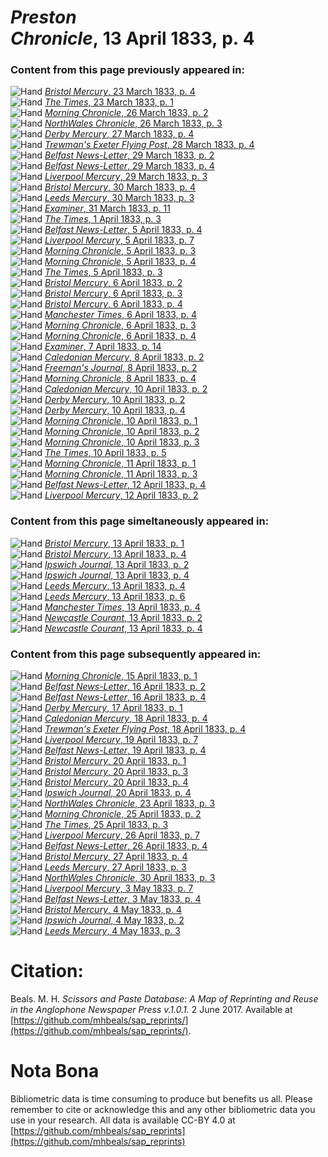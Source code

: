 # *Preston Chronicle*, 13 April 1833, p. 4  
  
### Content from this page previously appeared in:  
![Hand](http://scissorsandpaste.net/wp-content/uploads/2017/06/smallhandpointer.png) [*Bristol Mercury*, 23 March 1833, p. 4](https://mhbeals.github.io/sap_html/Bristol-Mercury/Bristol-Mercury-23-March-1833-p-4)  
![Hand](http://scissorsandpaste.net/wp-content/uploads/2017/06/smallhandpointer.png) [*The Times*, 23 March 1833, p. 1](https://mhbeals.github.io/sap_html/The-Times/The-Times-23-March-1833-p-1)  
![Hand](http://scissorsandpaste.net/wp-content/uploads/2017/06/smallhandpointer.png) [*Morning Chronicle*, 26 March 1833, p. 2](https://mhbeals.github.io/sap_html/Morning-Chronicle/Morning-Chronicle-26-March-1833-p-2)  
![Hand](http://scissorsandpaste.net/wp-content/uploads/2017/06/smallhandpointer.png) [*NorthWales Chronicle*, 26 March 1833, p. 3](https://mhbeals.github.io/sap_html/NorthWales-Chronicle/NorthWales-Chronicle-26-March-1833-p-3)  
![Hand](http://scissorsandpaste.net/wp-content/uploads/2017/06/smallhandpointer.png) [*Derby Mercury*, 27 March 1833, p. 4](https://mhbeals.github.io/sap_html/Derby-Mercury/Derby-Mercury-27-March-1833-p-4)  
![Hand](http://scissorsandpaste.net/wp-content/uploads/2017/06/smallhandpointer.png) [*Trewman's Exeter Flying Post*, 28 March 1833, p. 4](https://mhbeals.github.io/sap_html/Trewman's-Exeter-Flying-Post/Trewman's-Exeter-Flying-Post-28-March-1833-p-4)  
![Hand](http://scissorsandpaste.net/wp-content/uploads/2017/06/smallhandpointer.png) [*Belfast News-Letter*, 29 March 1833, p. 2](https://mhbeals.github.io/sap_html/Belfast-News-Letter/Belfast-News-Letter-29-March-1833-p-2)  
![Hand](http://scissorsandpaste.net/wp-content/uploads/2017/06/smallhandpointer.png) [*Belfast News-Letter*, 29 March 1833, p. 4](https://mhbeals.github.io/sap_html/Belfast-News-Letter/Belfast-News-Letter-29-March-1833-p-4)  
![Hand](http://scissorsandpaste.net/wp-content/uploads/2017/06/smallhandpointer.png) [*Liverpool Mercury*, 29 March 1833, p. 3](https://mhbeals.github.io/sap_html/Liverpool-Mercury/Liverpool-Mercury-29-March-1833-p-3)  
![Hand](http://scissorsandpaste.net/wp-content/uploads/2017/06/smallhandpointer.png) [*Bristol Mercury*, 30 March 1833, p. 4](https://mhbeals.github.io/sap_html/Bristol-Mercury/Bristol-Mercury-30-March-1833-p-4)  
![Hand](http://scissorsandpaste.net/wp-content/uploads/2017/06/smallhandpointer.png) [*Leeds Mercury*, 30 March 1833, p. 3](https://mhbeals.github.io/sap_html/Leeds-Mercury/Leeds-Mercury-30-March-1833-p-3)  
![Hand](http://scissorsandpaste.net/wp-content/uploads/2017/06/smallhandpointer.png) [*Examiner*, 31 March 1833, p. 11](https://mhbeals.github.io/sap_html/Examiner/Examiner-31-March-1833-p-11)  
![Hand](http://scissorsandpaste.net/wp-content/uploads/2017/06/smallhandpointer.png) [*The Times*, 1 April 1833, p. 3](https://mhbeals.github.io/sap_html/The-Times/The-Times-1-April-1833-p-3)  
![Hand](http://scissorsandpaste.net/wp-content/uploads/2017/06/smallhandpointer.png) [*Belfast News-Letter*, 5 April 1833, p. 4](https://mhbeals.github.io/sap_html/Belfast-News-Letter/Belfast-News-Letter-5-April-1833-p-4)  
![Hand](http://scissorsandpaste.net/wp-content/uploads/2017/06/smallhandpointer.png) [*Liverpool Mercury*, 5 April 1833, p. 7](https://mhbeals.github.io/sap_html/Liverpool-Mercury/Liverpool-Mercury-5-April-1833-p-7)  
![Hand](http://scissorsandpaste.net/wp-content/uploads/2017/06/smallhandpointer.png) [*Morning Chronicle*, 5 April 1833, p. 3](https://mhbeals.github.io/sap_html/Morning-Chronicle/Morning-Chronicle-5-April-1833-p-3)  
![Hand](http://scissorsandpaste.net/wp-content/uploads/2017/06/smallhandpointer.png) [*Morning Chronicle*, 5 April 1833, p. 4](https://mhbeals.github.io/sap_html/Morning-Chronicle/Morning-Chronicle-5-April-1833-p-4)  
![Hand](http://scissorsandpaste.net/wp-content/uploads/2017/06/smallhandpointer.png) [*The Times*, 5 April 1833, p. 3](https://mhbeals.github.io/sap_html/The-Times/The-Times-5-April-1833-p-3)  
![Hand](http://scissorsandpaste.net/wp-content/uploads/2017/06/smallhandpointer.png) [*Bristol Mercury*, 6 April 1833, p. 2](https://mhbeals.github.io/sap_html/Bristol-Mercury/Bristol-Mercury-6-April-1833-p-2)  
![Hand](http://scissorsandpaste.net/wp-content/uploads/2017/06/smallhandpointer.png) [*Bristol Mercury*, 6 April 1833, p. 3](https://mhbeals.github.io/sap_html/Bristol-Mercury/Bristol-Mercury-6-April-1833-p-3)  
![Hand](http://scissorsandpaste.net/wp-content/uploads/2017/06/smallhandpointer.png) [*Bristol Mercury*, 6 April 1833, p. 4](https://mhbeals.github.io/sap_html/Bristol-Mercury/Bristol-Mercury-6-April-1833-p-4)  
![Hand](http://scissorsandpaste.net/wp-content/uploads/2017/06/smallhandpointer.png) [*Manchester Times*, 6 April 1833, p. 4](https://mhbeals.github.io/sap_html/Manchester-Times/Manchester-Times-6-April-1833-p-4)  
![Hand](http://scissorsandpaste.net/wp-content/uploads/2017/06/smallhandpointer.png) [*Morning Chronicle*, 6 April 1833, p. 3](https://mhbeals.github.io/sap_html/Morning-Chronicle/Morning-Chronicle-6-April-1833-p-3)  
![Hand](http://scissorsandpaste.net/wp-content/uploads/2017/06/smallhandpointer.png) [*Morning Chronicle*, 6 April 1833, p. 4](https://mhbeals.github.io/sap_html/Morning-Chronicle/Morning-Chronicle-6-April-1833-p-4)  
![Hand](http://scissorsandpaste.net/wp-content/uploads/2017/06/smallhandpointer.png) [*Examiner*, 7 April 1833, p. 14](https://mhbeals.github.io/sap_html/Examiner/Examiner-7-April-1833-p-14)  
![Hand](http://scissorsandpaste.net/wp-content/uploads/2017/06/smallhandpointer.png) [*Caledonian Mercury*, 8 April 1833, p. 2](https://mhbeals.github.io/sap_html/Caledonian-Mercury/Caledonian-Mercury-8-April-1833-p-2)  
![Hand](http://scissorsandpaste.net/wp-content/uploads/2017/06/smallhandpointer.png) [*Freeman's Journal*, 8 April 1833, p. 2](https://mhbeals.github.io/sap_html/Freeman's-Journal/Freeman's-Journal-8-April-1833-p-2)  
![Hand](http://scissorsandpaste.net/wp-content/uploads/2017/06/smallhandpointer.png) [*Morning Chronicle*, 8 April 1833, p. 4](https://mhbeals.github.io/sap_html/Morning-Chronicle/Morning-Chronicle-8-April-1833-p-4)  
![Hand](http://scissorsandpaste.net/wp-content/uploads/2017/06/smallhandpointer.png) [*Caledonian Mercury*, 10 April 1833, p. 2](https://mhbeals.github.io/sap_html/Caledonian-Mercury/Caledonian-Mercury-10-April-1833-p-2)  
![Hand](http://scissorsandpaste.net/wp-content/uploads/2017/06/smallhandpointer.png) [*Derby Mercury*, 10 April 1833, p. 2](https://mhbeals.github.io/sap_html/Derby-Mercury/Derby-Mercury-10-April-1833-p-2)  
![Hand](http://scissorsandpaste.net/wp-content/uploads/2017/06/smallhandpointer.png) [*Derby Mercury*, 10 April 1833, p. 4](https://mhbeals.github.io/sap_html/Derby-Mercury/Derby-Mercury-10-April-1833-p-4)  
![Hand](http://scissorsandpaste.net/wp-content/uploads/2017/06/smallhandpointer.png) [*Morning Chronicle*, 10 April 1833, p. 1](https://mhbeals.github.io/sap_html/Morning-Chronicle/Morning-Chronicle-10-April-1833-p-1)  
![Hand](http://scissorsandpaste.net/wp-content/uploads/2017/06/smallhandpointer.png) [*Morning Chronicle*, 10 April 1833, p. 2](https://mhbeals.github.io/sap_html/Morning-Chronicle/Morning-Chronicle-10-April-1833-p-2)  
![Hand](http://scissorsandpaste.net/wp-content/uploads/2017/06/smallhandpointer.png) [*Morning Chronicle*, 10 April 1833, p. 3](https://mhbeals.github.io/sap_html/Morning-Chronicle/Morning-Chronicle-10-April-1833-p-3)  
![Hand](http://scissorsandpaste.net/wp-content/uploads/2017/06/smallhandpointer.png) [*The Times*, 10 April 1833, p. 5](https://mhbeals.github.io/sap_html/The-Times/The-Times-10-April-1833-p-5)  
![Hand](http://scissorsandpaste.net/wp-content/uploads/2017/06/smallhandpointer.png) [*Morning Chronicle*, 11 April 1833, p. 1](https://mhbeals.github.io/sap_html/Morning-Chronicle/Morning-Chronicle-11-April-1833-p-1)  
![Hand](http://scissorsandpaste.net/wp-content/uploads/2017/06/smallhandpointer.png) [*Morning Chronicle*, 11 April 1833, p. 3](https://mhbeals.github.io/sap_html/Morning-Chronicle/Morning-Chronicle-11-April-1833-p-3)  
![Hand](http://scissorsandpaste.net/wp-content/uploads/2017/06/smallhandpointer.png) [*Belfast News-Letter*, 12 April 1833, p. 4](https://mhbeals.github.io/sap_html/Belfast-News-Letter/Belfast-News-Letter-12-April-1833-p-4)  
![Hand](http://scissorsandpaste.net/wp-content/uploads/2017/06/smallhandpointer.png) [*Liverpool Mercury*, 12 April 1833, p. 2](https://mhbeals.github.io/sap_html/Liverpool-Mercury/Liverpool-Mercury-12-April-1833-p-2)  
  
### Content from this page simeltaneously appeared in:  
![Hand](http://scissorsandpaste.net/wp-content/uploads/2017/06/smallhandpointer.png) [*Bristol Mercury*, 13 April 1833, p. 1](https://mhbeals.github.io/sap_html/Bristol-Mercury/Bristol-Mercury-13-April-1833-p-1)  
![Hand](http://scissorsandpaste.net/wp-content/uploads/2017/06/smallhandpointer.png) [*Bristol Mercury*, 13 April 1833, p. 4](https://mhbeals.github.io/sap_html/Bristol-Mercury/Bristol-Mercury-13-April-1833-p-4)  
![Hand](http://scissorsandpaste.net/wp-content/uploads/2017/06/smallhandpointer.png) [*Ipswich Journal*, 13 April 1833, p. 2](https://mhbeals.github.io/sap_html/Ipswich-Journal/Ipswich-Journal-13-April-1833-p-2)  
![Hand](http://scissorsandpaste.net/wp-content/uploads/2017/06/smallhandpointer.png) [*Ipswich Journal*, 13 April 1833, p. 4](https://mhbeals.github.io/sap_html/Ipswich-Journal/Ipswich-Journal-13-April-1833-p-4)  
![Hand](http://scissorsandpaste.net/wp-content/uploads/2017/06/smallhandpointer.png) [*Leeds Mercury*, 13 April 1833, p. 4](https://mhbeals.github.io/sap_html/Leeds-Mercury/Leeds-Mercury-13-April-1833-p-4)  
![Hand](http://scissorsandpaste.net/wp-content/uploads/2017/06/smallhandpointer.png) [*Leeds Mercury*, 13 April 1833, p. 6](https://mhbeals.github.io/sap_html/Leeds-Mercury/Leeds-Mercury-13-April-1833-p-6)  
![Hand](http://scissorsandpaste.net/wp-content/uploads/2017/06/smallhandpointer.png) [*Manchester Times*, 13 April 1833, p. 4](https://mhbeals.github.io/sap_html/Manchester-Times/Manchester-Times-13-April-1833-p-4)  
![Hand](http://scissorsandpaste.net/wp-content/uploads/2017/06/smallhandpointer.png) [*Newcastle Courant*, 13 April 1833, p. 2](https://mhbeals.github.io/sap_html/Newcastle-Courant/Newcastle-Courant-13-April-1833-p-2)  
![Hand](http://scissorsandpaste.net/wp-content/uploads/2017/06/smallhandpointer.png) [*Newcastle Courant*, 13 April 1833, p. 4](https://mhbeals.github.io/sap_html/Newcastle-Courant/Newcastle-Courant-13-April-1833-p-4)  
  
### Content from this page subsequently appeared in:  
![Hand](http://scissorsandpaste.net/wp-content/uploads/2017/06/smallhandpointer.png) [*Morning Chronicle*, 15 April 1833, p. 1](https://mhbeals.github.io/sap_html/Morning-Chronicle/Morning-Chronicle-15-April-1833-p-1)  
![Hand](http://scissorsandpaste.net/wp-content/uploads/2017/06/smallhandpointer.png) [*Belfast News-Letter*, 16 April 1833, p. 2](https://mhbeals.github.io/sap_html/Belfast-News-Letter/Belfast-News-Letter-16-April-1833-p-2)  
![Hand](http://scissorsandpaste.net/wp-content/uploads/2017/06/smallhandpointer.png) [*Belfast News-Letter*, 16 April 1833, p. 4](https://mhbeals.github.io/sap_html/Belfast-News-Letter/Belfast-News-Letter-16-April-1833-p-4)  
![Hand](http://scissorsandpaste.net/wp-content/uploads/2017/06/smallhandpointer.png) [*Derby Mercury*, 17 April 1833, p. 1](https://mhbeals.github.io/sap_html/Derby-Mercury/Derby-Mercury-17-April-1833-p-1)  
![Hand](http://scissorsandpaste.net/wp-content/uploads/2017/06/smallhandpointer.png) [*Caledonian Mercury*, 18 April 1833, p. 4](https://mhbeals.github.io/sap_html/Caledonian-Mercury/Caledonian-Mercury-18-April-1833-p-4)  
![Hand](http://scissorsandpaste.net/wp-content/uploads/2017/06/smallhandpointer.png) [*Trewman's Exeter Flying Post*, 18 April 1833, p. 4](https://mhbeals.github.io/sap_html/Trewman's-Exeter-Flying-Post/Trewman's-Exeter-Flying-Post-18-April-1833-p-4)  
![Hand](http://scissorsandpaste.net/wp-content/uploads/2017/06/smallhandpointer.png) [*Liverpool Mercury*, 19 April 1833, p. 7](https://mhbeals.github.io/sap_html/Liverpool-Mercury/Liverpool-Mercury-19-April-1833-p-7)  
![Hand](http://scissorsandpaste.net/wp-content/uploads/2017/06/smallhandpointer.png) [*Belfast News-Letter*, 19 April 1833, p. 4](https://mhbeals.github.io/sap_html/Belfast-News-Letter/Belfast-News-Letter-19-April-1833-p-4)  
![Hand](http://scissorsandpaste.net/wp-content/uploads/2017/06/smallhandpointer.png) [*Bristol Mercury*, 20 April 1833, p. 1](https://mhbeals.github.io/sap_html/Bristol-Mercury/Bristol-Mercury-20-April-1833-p-1)  
![Hand](http://scissorsandpaste.net/wp-content/uploads/2017/06/smallhandpointer.png) [*Bristol Mercury*, 20 April 1833, p. 3](https://mhbeals.github.io/sap_html/Bristol-Mercury/Bristol-Mercury-20-April-1833-p-3)  
![Hand](http://scissorsandpaste.net/wp-content/uploads/2017/06/smallhandpointer.png) [*Bristol Mercury*, 20 April 1833, p. 4](https://mhbeals.github.io/sap_html/Bristol-Mercury/Bristol-Mercury-20-April-1833-p-4)  
![Hand](http://scissorsandpaste.net/wp-content/uploads/2017/06/smallhandpointer.png) [*Ipswich Journal*, 20 April 1833, p. 4](https://mhbeals.github.io/sap_html/Ipswich-Journal/Ipswich-Journal-20-April-1833-p-4)  
![Hand](http://scissorsandpaste.net/wp-content/uploads/2017/06/smallhandpointer.png) [*NorthWales Chronicle*, 23 April 1833, p. 3](https://mhbeals.github.io/sap_html/NorthWales-Chronicle/NorthWales-Chronicle-23-April-1833-p-3)  
![Hand](http://scissorsandpaste.net/wp-content/uploads/2017/06/smallhandpointer.png) [*Morning Chronicle*, 25 April 1833, p. 2](https://mhbeals.github.io/sap_html/Morning-Chronicle/Morning-Chronicle-25-April-1833-p-2)  
![Hand](http://scissorsandpaste.net/wp-content/uploads/2017/06/smallhandpointer.png) [*The Times*, 25 April 1833, p. 3](https://mhbeals.github.io/sap_html/The-Times/The-Times-25-April-1833-p-3)  
![Hand](http://scissorsandpaste.net/wp-content/uploads/2017/06/smallhandpointer.png) [*Liverpool Mercury*, 26 April 1833, p. 7](https://mhbeals.github.io/sap_html/Liverpool-Mercury/Liverpool-Mercury-26-April-1833-p-7)  
![Hand](http://scissorsandpaste.net/wp-content/uploads/2017/06/smallhandpointer.png) [*Belfast News-Letter*, 26 April 1833, p. 4](https://mhbeals.github.io/sap_html/Belfast-News-Letter/Belfast-News-Letter-26-April-1833-p-4)  
![Hand](http://scissorsandpaste.net/wp-content/uploads/2017/06/smallhandpointer.png) [*Bristol Mercury*, 27 April 1833, p. 4](https://mhbeals.github.io/sap_html/Bristol-Mercury/Bristol-Mercury-27-April-1833-p-4)  
![Hand](http://scissorsandpaste.net/wp-content/uploads/2017/06/smallhandpointer.png) [*Leeds Mercury*, 27 April 1833, p. 3](https://mhbeals.github.io/sap_html/Leeds-Mercury/Leeds-Mercury-27-April-1833-p-3)  
![Hand](http://scissorsandpaste.net/wp-content/uploads/2017/06/smallhandpointer.png) [*NorthWales Chronicle*, 30 April 1833, p. 3](https://mhbeals.github.io/sap_html/NorthWales-Chronicle/NorthWales-Chronicle-30-April-1833-p-3)  
![Hand](http://scissorsandpaste.net/wp-content/uploads/2017/06/smallhandpointer.png) [*Liverpool Mercury*, 3 May 1833, p. 7](https://mhbeals.github.io/sap_html/Liverpool-Mercury/Liverpool-Mercury-3-May-1833-p-7)  
![Hand](http://scissorsandpaste.net/wp-content/uploads/2017/06/smallhandpointer.png) [*Belfast News-Letter*, 3 May 1833, p. 4](https://mhbeals.github.io/sap_html/Belfast-News-Letter/Belfast-News-Letter-3-May-1833-p-4)  
![Hand](http://scissorsandpaste.net/wp-content/uploads/2017/06/smallhandpointer.png) [*Bristol Mercury*, 4 May 1833, p. 4](https://mhbeals.github.io/sap_html/Bristol-Mercury/Bristol-Mercury-4-May-1833-p-4)  
![Hand](http://scissorsandpaste.net/wp-content/uploads/2017/06/smallhandpointer.png) [*Ipswich Journal*, 4 May 1833, p. 2](https://mhbeals.github.io/sap_html/Ipswich-Journal/Ipswich-Journal-4-May-1833-p-2)  
![Hand](http://scissorsandpaste.net/wp-content/uploads/2017/06/smallhandpointer.png) [*Leeds Mercury*, 4 May 1833, p. 3](https://mhbeals.github.io/sap_html/Leeds-Mercury/Leeds-Mercury-4-May-1833-p-3)  


# Citation: 

Beals. M. H. *Scissors and Paste Database: A Map of Reprinting and Reuse in the Anglophone Newspaper Press v.1.0.1.* 2 June 2017. Available at [https://github.com/mhbeals/sap_reprints/](https://github.com/mhbeals/sap_reprints/). 

# Nota Bona

Bibliometric data is time consuming to produce but benefits us all. Please remember to cite or acknowledge this and any other bibliometric data you use in your research. All data is available CC-BY 4.0 at [https://github.com/mhbeals/sap_reprints](https://github.com/mhbeals/sap_reprints)